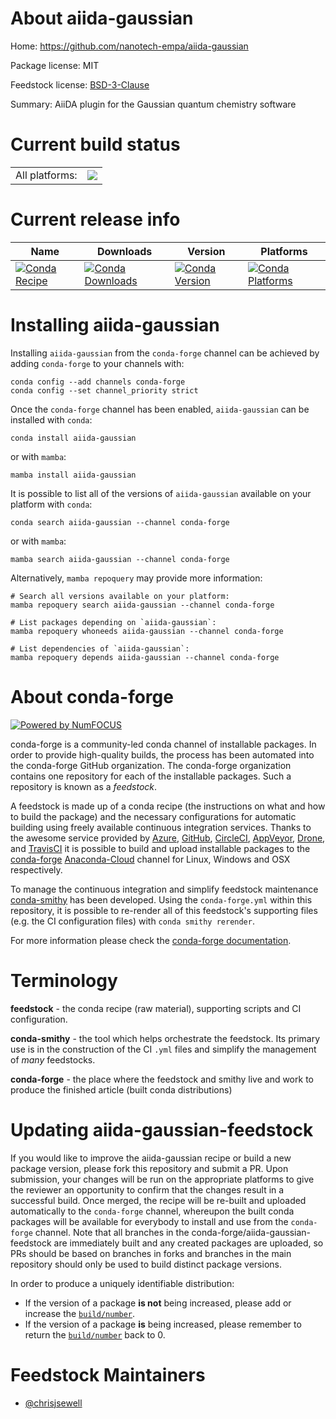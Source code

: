 About aiida-gaussian
====================

Home: https://github.com/nanotech-empa/aiida-gaussian

Package license: MIT

Feedstock license: [BSD-3-Clause](https://github.com/conda-forge/aiida-gaussian-feedstock/blob/main/LICENSE.txt)

Summary: AiiDA plugin for the Gaussian quantum chemistry software

Current build status
====================


<table><tr><td>All platforms:</td>
    <td>
      <a href="https://dev.azure.com/conda-forge/feedstock-builds/_build/latest?definitionId=16670&branchName=main">
        <img src="https://dev.azure.com/conda-forge/feedstock-builds/_apis/build/status/aiida-gaussian-feedstock?branchName=main">
      </a>
    </td>
  </tr>
</table>

Current release info
====================

| Name | Downloads | Version | Platforms |
| --- | --- | --- | --- |
| [![Conda Recipe](https://img.shields.io/badge/recipe-aiida--gaussian-green.svg)](https://anaconda.org/conda-forge/aiida-gaussian) | [![Conda Downloads](https://img.shields.io/conda/dn/conda-forge/aiida-gaussian.svg)](https://anaconda.org/conda-forge/aiida-gaussian) | [![Conda Version](https://img.shields.io/conda/vn/conda-forge/aiida-gaussian.svg)](https://anaconda.org/conda-forge/aiida-gaussian) | [![Conda Platforms](https://img.shields.io/conda/pn/conda-forge/aiida-gaussian.svg)](https://anaconda.org/conda-forge/aiida-gaussian) |

Installing aiida-gaussian
=========================

Installing `aiida-gaussian` from the `conda-forge` channel can be achieved by adding `conda-forge` to your channels with:

```
conda config --add channels conda-forge
conda config --set channel_priority strict
```

Once the `conda-forge` channel has been enabled, `aiida-gaussian` can be installed with `conda`:

```
conda install aiida-gaussian
```

or with `mamba`:

```
mamba install aiida-gaussian
```

It is possible to list all of the versions of `aiida-gaussian` available on your platform with `conda`:

```
conda search aiida-gaussian --channel conda-forge
```

or with `mamba`:

```
mamba search aiida-gaussian --channel conda-forge
```

Alternatively, `mamba repoquery` may provide more information:

```
# Search all versions available on your platform:
mamba repoquery search aiida-gaussian --channel conda-forge

# List packages depending on `aiida-gaussian`:
mamba repoquery whoneeds aiida-gaussian --channel conda-forge

# List dependencies of `aiida-gaussian`:
mamba repoquery depends aiida-gaussian --channel conda-forge
```


About conda-forge
=================

[![Powered by
NumFOCUS](https://img.shields.io/badge/powered%20by-NumFOCUS-orange.svg?style=flat&colorA=E1523D&colorB=007D8A)](https://numfocus.org)

conda-forge is a community-led conda channel of installable packages.
In order to provide high-quality builds, the process has been automated into the
conda-forge GitHub organization. The conda-forge organization contains one repository
for each of the installable packages. Such a repository is known as a *feedstock*.

A feedstock is made up of a conda recipe (the instructions on what and how to build
the package) and the necessary configurations for automatic building using freely
available continuous integration services. Thanks to the awesome service provided by
[Azure](https://azure.microsoft.com/en-us/services/devops/), [GitHub](https://github.com/),
[CircleCI](https://circleci.com/), [AppVeyor](https://www.appveyor.com/),
[Drone](https://cloud.drone.io/welcome), and [TravisCI](https://travis-ci.com/)
it is possible to build and upload installable packages to the
[conda-forge](https://anaconda.org/conda-forge) [Anaconda-Cloud](https://anaconda.org/)
channel for Linux, Windows and OSX respectively.

To manage the continuous integration and simplify feedstock maintenance
[conda-smithy](https://github.com/conda-forge/conda-smithy) has been developed.
Using the ``conda-forge.yml`` within this repository, it is possible to re-render all of
this feedstock's supporting files (e.g. the CI configuration files) with ``conda smithy rerender``.

For more information please check the [conda-forge documentation](https://conda-forge.org/docs/).

Terminology
===========

**feedstock** - the conda recipe (raw material), supporting scripts and CI configuration.

**conda-smithy** - the tool which helps orchestrate the feedstock.
                   Its primary use is in the construction of the CI ``.yml`` files
                   and simplify the management of *many* feedstocks.

**conda-forge** - the place where the feedstock and smithy live and work to
                  produce the finished article (built conda distributions)


Updating aiida-gaussian-feedstock
=================================

If you would like to improve the aiida-gaussian recipe or build a new
package version, please fork this repository and submit a PR. Upon submission,
your changes will be run on the appropriate platforms to give the reviewer an
opportunity to confirm that the changes result in a successful build. Once
merged, the recipe will be re-built and uploaded automatically to the
`conda-forge` channel, whereupon the built conda packages will be available for
everybody to install and use from the `conda-forge` channel.
Note that all branches in the conda-forge/aiida-gaussian-feedstock are
immediately built and any created packages are uploaded, so PRs should be based
on branches in forks and branches in the main repository should only be used to
build distinct package versions.

In order to produce a uniquely identifiable distribution:
 * If the version of a package **is not** being increased, please add or increase
   the [``build/number``](https://docs.conda.io/projects/conda-build/en/latest/resources/define-metadata.html#build-number-and-string).
 * If the version of a package **is** being increased, please remember to return
   the [``build/number``](https://docs.conda.io/projects/conda-build/en/latest/resources/define-metadata.html#build-number-and-string)
   back to 0.

Feedstock Maintainers
=====================

* [@chrisjsewell](https://github.com/chrisjsewell/)

